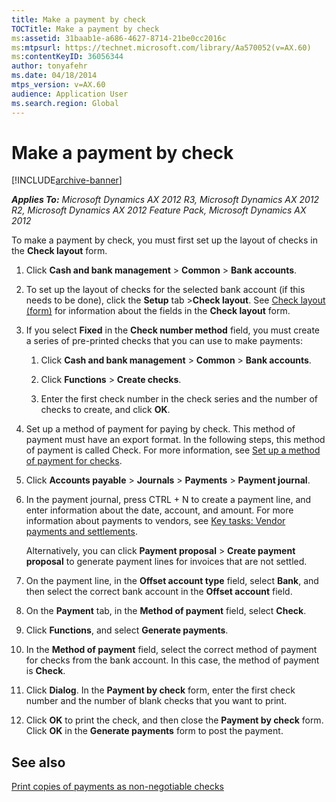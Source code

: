 ```yaml
---
title: Make a payment by check
TOCTitle: Make a payment by check
ms:assetid: 31baab1e-a686-4627-8714-21be0cc2016c
ms:mtpsurl: https://technet.microsoft.com/library/Aa570052(v=AX.60)
ms:contentKeyID: 36056344
author: tonyafehr
ms.date: 04/18/2014
mtps_version: v=AX.60
audience: Application User
ms.search.region: Global
---
```


# Make a payment by check 


[!INCLUDE[archive-banner](includes/archive-banner.md)]


_**Applies To:** Microsoft Dynamics AX 2012 R3, Microsoft Dynamics AX 2012 R2, Microsoft Dynamics AX 2012 Feature Pack, Microsoft Dynamics AX 2012_

To make a payment by check, you must first set up the layout of checks in the **Check layout** form.

1.  Click **Cash and bank management** \> **Common** \> **Bank accounts**.

2.  To set up the layout of checks for the selected bank account (if this needs to be done), click the **Setup** tab \>**Check layout**. See [Check layout (form)](https://technet.microsoft.com/library/aa576973\(v=ax.60\)) for information about the fields in the **Check layout** form.

3.  If you select **Fixed** in the **Check number method** field, you must create a series of pre-printed checks that you can use to make payments:
    
    1.  Click **Cash and bank management** \> **Common** \> **Bank accounts**.
    
    2.  Click **Functions** \> **Create checks**.
    
    3.  Enter the first check number in the check series and the number of checks to create, and click **OK**.

4.  Set up a method of payment for paying by check. This method of payment must have an export format. In the following steps, this method of payment is called Check. For more information, see [Set up a method of payment for checks](set-up-a-method-of-payment-for-checks.md).

5.  Click **Accounts payable** \> **Journals** \> **Payments** \> **Payment journal**.

6.  In the payment journal, press CTRL + N to create a payment line, and enter information about the date, account, and amount. For more information about payments to vendors, see [Key tasks: Vendor payments and settlements](key-tasks-vendor-payments-and-settlements.md).
    
    Alternatively, you can click **Payment proposal** \> **Create payment proposal** to generate payment lines for invoices that are not settled.

7.  On the payment line, in the **Offset account type** field, select **Bank**, and then select the correct bank account in the **Offset account** field.

8.  On the **Payment** tab, in the **Method of payment** field, select **Check**.

9.  Click **Functions**, and select **Generate payments**.

10. In the **Method of payment** field, select the correct method of payment for checks from the bank account. In this case, the method of payment is **Check**.

11. Click **Dialog**. In the **Payment by check** form, enter the first check number and the number of blank checks that you want to print.

12. Click **OK** to print the check, and then close the **Payment by check** form. Click **OK** in the **Generate payments** form to post the payment.

## See also

[Print copies of payments as non-negotiable checks](print-copies-of-payments-as-non-negotiable-checks.md)

  


